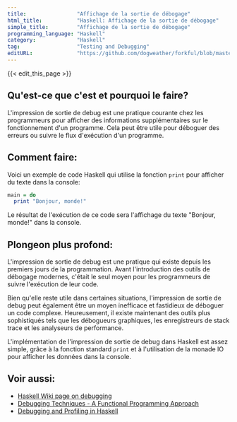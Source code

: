 ```yaml
---
title:                "Affichage de la sortie de débogage"
html_title:           "Haskell: Affichage de la sortie de débogage"
simple_title:         "Affichage de la sortie de débogage"
programming_language: "Haskell"
category:             "Haskell"
tag:                  "Testing and Debugging"
editURL:              "https://github.com/dogweather/forkful/blob/master/content/fr/haskell/printing-debug-output.md"
---
```


{{< edit_this_page >}}

## Qu'est-ce que c'est et pourquoi le faire?

L'impression de sortie de debug est une pratique courante chez les programmeurs pour afficher des informations supplémentaires sur le fonctionnement d'un programme. Cela peut être utile pour déboguer des erreurs ou suivre le flux d'exécution d'un programme.

## Comment faire:

Voici un exemple de code Haskell qui utilise la fonction ```print``` pour afficher du texte dans la console:

```Haskell
main = do
  print "Bonjour, monde!"
```

Le résultat de l'exécution de ce code sera l'affichage du texte "Bonjour, monde!" dans la console.

## Plongeon plus profond:

L'impression de sortie de debug est une pratique qui existe depuis les premiers jours de la programmation. Avant l'introduction des outils de débogage modernes, c'était le seul moyen pour les programmeurs de suivre l'exécution de leur code.

Bien qu'elle reste utile dans certaines situations, l'impression de sortie de debug peut également être un moyen inefficace et fastidieux de déboguer un code complexe. Heureusement, il existe maintenant des outils plus sophistiqués tels que les débogueurs graphiques, les enregistreurs de stack trace et les analyseurs de performance.

L'implémentation de l'impression de sortie de debug dans Haskell est assez simple, grâce à la fonction standard ```print``` et à l'utilisation de la monade IO pour afficher les données dans la console.

## Voir aussi:

- [Haskell Wiki page on debugging](https://wiki.haskell.org/Debugging)
- [Debugging Techniques - A Functional Programming Approach](https://www.cs.kent.ac.uk/people/staff/sjt/AfpB/)
- [Debugging and Profiling in Haskell](https://www.fpcomplete.com/blog/2014/08/haskell-debugging-techniques)